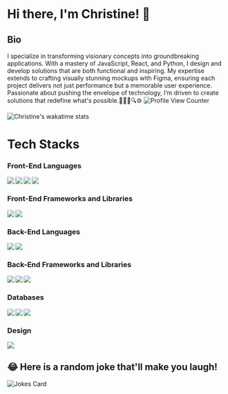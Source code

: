 # Hi there, I'm Christine! 👋

## Bio 
I specialize in transforming visionary concepts into groundbreaking applications. With a mastery of JavaScript, React, and Python, I design and develop solutions that are both functional and inspiring. My expertise extends to crafting visually stunning mockups with Figma, ensuring each project delivers not just performance but a memorable user experience. Passionate about pushing the envelope of technology, I’m driven to create solutions that redefine what's possible.🚀💡🌐🔍⚙️
![Profile View Counter](https://komarev.com/ghpvc/?username=ChristineNanu)

![Christine's wakatime stats](https://github-readme-stats.vercel.app/api/wakatime?username=ChristineNanu&theme=gotham&layout=compact)
<br/>

# Tech Stacks

### Front-End Languages 

<img src="https://img.shields.io/badge/html5-%23E34F26.svg?style=for-the-badge&logo=html5&logoColor=white" align="left"/>
<img src="https://img.shields.io/badge/css3-%231572B6.svg?style=for-the-badge&logo=css3&logoColor=white" align="left"/>
<img src="https://img.shields.io/badge/javascript-%23323330.svg?style=for-the-badge&logo=javascript&logoColor=%23F7DF1E" align="left"/> 
<img src="https://img.shields.io/badge/TypeScript-007ACC?style=for-the-badge&logo=typescript&logoColor=white" align="left"/>

<br/>

### Front-End Frameworks and Libraries

<img src="https://img.shields.io/badge/bootstrap-%23563D7C.svg?style=for-the-badge&logo=bootstrap&logoColor=white" align="left"/>
<img src="https://img.shields.io/badge/react-%2320232a.svg?style=for-the-badge&logo=react&logoColor=%2361DAFB" align="left"/>
<br/>

### Back-End Languages
<img src="https://img.shields.io/badge/java-%23ED8B00.svg?style=for-the-badge&logo=java&logoColor=white" align="left"/>
<img src="https://img.shields.io/badge/Python-14354C?style=for-the-badge&logo=python&logoColor=white" align="left"/>
<br/>

### Back-End Frameworks and Libraries
<img src="https://img.shields.io/badge/Django-092E20?style=for-the-badge&logo=django&logoColor=white" align="left"/>
<img src="https://img.shields.io/badge/Flask-000000?style=for-the-badge&logo=flask&logoColor=white" align="left"/>
<img src="https://img.shields.io/badge/node.js-6DA55F?style=for-the-badge&logo=node.js&logoColor=white" align="left"/> 
<br/>

### Databases

<img src="https://img.shields.io/badge/mysql-%2300f.svg?style=for-the-badge&logo=mysql&logoColor=white" align="left" />
<img src="https://img.shields.io/badge/postgres-%23316192.svg?style=for-the-badge&logo=postgresql&logoColor=white" align="left" />
<img src="https://img.shields.io/badge/sqlite-%2307405e.svg?style=for-the-badge&logo=sqlite&logoColor=white" align="left" />
<br/>

### Design

<img src="https://img.shields.io/badge/figma-%23F24E1E.svg?style=for-the-badge&logo=figma&logoColor=white" align="left"/>
<br/>

## 😂 Here is a random joke that'll make you laugh!
![Jokes Card](https://readme-jokes.vercel.app/api)
